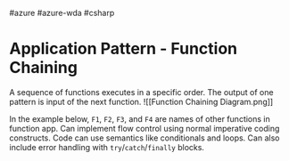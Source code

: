 #azure #azure-wda #csharp 

# Application Pattern - Function Chaining
A sequence of functions executes in a specific order.
The output of one pattern is input of the next function.
![[Function Chaining Diagram.png]]

In the example below, `F1`, `F2`, `F3`, and `F4` are names of other functions in function app.
Can implement flow control using normal imperative coding constructs.
Code can use semantics like conditionals and loops.
Can also include error handling with `try`/`catch`/`finally` blocks.

